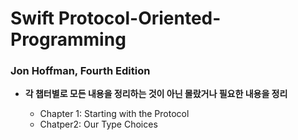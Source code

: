 # Swift Protocol-Oriented-Programming

### Jon Hoffman, Fourth Edition

- **각 챕터별로 모든 내용을 정리하는 것이 아닌 몰랐거나 필요한 내용을 정리**

  + Chapter 1: Starting with the Protocol
  + Chatper2: Our Type Choices
